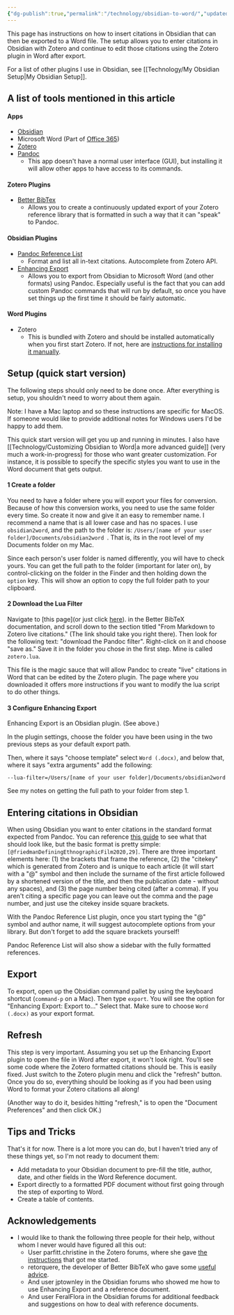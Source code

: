 ```yaml
---
{"dg-publish":true,"permalink":"/technology/obsidian-to-word/","updated":"2024-05-10T07:50:06.402+08:00"}
---
```


This page has instructions on how to insert citations in Obsidian that can then be exported to a Word file. The setup allows you to enter citations in Obsidian with Zotero and continue to edit those citations using the Zotero plugin in Word after export. 

For a list of other plugins I use in Obsidian, see [[Technology/My Obsidian Setup\|My Obsidian Setup]].
## A list of tools mentioned in this article

#### Apps
- [Obsidian](https://obsidian.md/)
- Microsoft Word (Part of [Office 365](https://www.microsoft.com/en-us/microsoft-365/microsoft-office))
- [Zotero](https://www.zotero.org/)
- [Pandoc](https://pandoc.org/)
	- This app doesn't have a normal user interface (GUI), but installing it will allow other apps to have access to its commands. 
#### Zotero Plugins
- [Better BibTex](https://retorque.re/zotero-better-bibtex/)
	- Allows you to create a continuously updated export of your Zotero reference library that is formatted in such a way that it can "speak" to Pandoc.
#### Obsidian Plugins
- [Pandoc Reference List](https://github.com/mgmeyers/obsidian-pandoc-reference-list)
    - Format and list all in-text citations. Autocomplete from Zotero API.
- [Enhancing Export](https://github.com/mokeyish/obsidian-enhancing-export) 
	- Allows you to export from Obsidian to Microsoft Word (and other formats) using Pandoc. Especially useful is the fact that you can add custom Pandoc commands that will run by default, so once you have set things up the first time it should be fairly automatic.
#### Word Plugins
- Zotero
	- This is bundled with Zotero and should be installed automatically when you first start Zotero. If not, here are [instructions for installing it manually](https://www.zotero.org/support/word_processor_plugin_manual_installation). 

## Setup (quick start version)

The following steps should only need to be done once. After everything is setup, you shouldn't need to worry about them again.

Note: I have a Mac laptop and so these instructions are specific for MacOS. If someone would like to provide additional notes for Windows users I'd be happy to add them.

This quick start version will get you up and running in minutes. I also have [[Technology/Customizing Obsidian to Word\|a more advanced guide]] (very much a work-in-progress) for those who want greater customization. For instance, it is possible to specify the specific styles you want to use in the Word document that gets output.
#### 1 Create a folder
You need to have a folder where you will export your files for conversion. Because of how this conversion works, you need to use the same folder every time. So create it now and give it an easy to remember name. I recommend a name that is all lower case and has no spaces. I use `obsidian2word`, and the path to the folder is: `/Users/[name of your user folder]/Documents/obsidian2word `. That is, its in the root level of my Documents folder on my Mac. 

Since each person's user folder is named differently, you will have to check yours. You can get the full path to the folder (important for later on), by control-clicking on the folder in the Finder and then holding down the `option` key. This will show an option to copy the full folder path to your clipboard. 
#### 2 Download the Lua Filter
Navigate to [this page](or just click [here](https://retorque.re/zotero-better-bibtex/exporting/pandoc/#from-markdown-to-zotero-live-citations)). in the Better BibTeX documentation, and scroll down to the section titled "From Markdown to Zotero live citations." (The link should take you right there). Then look for the following text: "download the Pandoc filter". Right-click on it and choose "save as." Save it in the folder you chose in the first step. Mine is called `zotero.lua`.

This file is the magic sauce that will allow Pandoc to create "live" citations in Word that can be edited by the Zotero plugin. The page where you downloaded it offers more instructions if you want to modify the lua script to do other things.
#### 3 Configure Enhancing Export
Enhancing Export is an Obsidian plugin. (See above.)

In the plugin settings, choose the folder you have been using in the two previous steps as your default export path. 

Then, where it says "choose template" select `Word (.docx)`, and below that, where it says "extra arguments" add the following:

```
--lua-filter=/Users/[name of your user folder]/Documents/obsidian2word 
```

See my notes on getting the full path to your folder from step 1.
## Entering citations in Obsidian
When using Obsidian you want to enter citations in the standard format expected from Pandoc. You can reference [this guide](https://github.com/evolve2k/obsidian-pandoc-academic-word-doc-guide?tab=readme-ov-file) to see what that should look like, but the basic format is pretty simple: `[@friedmanDefiningEthnographicFilm2020,29]`. There are three important elements here: (1) the brackets that frame the reference, (2) the "citekey" which is generated from Zotero and is unique to each article (it will start with a "@" symbol and then include the surname of the first article followed by a shortened version of the title, and then the publication date - without any spaces), and (3) the page number being cited (after a comma). If you aren't citing a specific page you can leave out the comma and the page number, and just use the citekey inside square brackets. 

With the Pandoc Reference List plugin, once you start typing the "@" symbol and author name, it will suggest autocomplete options from your library. But don't forget to add the square brackets yourself! 

Pandoc Reference List will also show a sidebar with the fully formatted references.

## Export
To export, open up the Obsidian command pallet by using the keyboard shortcut (`command-p` on a Mac). Then type `export`. You will see the option for "Enhancing Export: Export to..." Select that. Make sure to choose `Word (.docx)`  as your export format. 

## Refresh
This step is very important. Assuming you set up the Enhancing Export plugin to open the file in Word after export, it won't look right. You'll see some code where the Zotero formatted citations should be. This is easily fixed. Just switch to the Zotero plugin menu and click the "refresh" button. Once you do so, everything should be looking as if you had been using Word to format your Zotero citations all along! 

(Another way to do it, besides hitting "refresh," is to open the "Document Preferences" and then click OK.)

## Tips and Tricks
That's it for now. There is a lot more you can do, but I haven't tried any of these things yet, so I'm not ready to document them:
- Add metadata to your Obsidian document to pre-fill the title, author, date, and other fields in the Word Reference document.
- Export directly to a formatted PDF document without first going through the step of exporting to Word.
- Create a table of contents. 

## Acknowledgements
- I would like to thank the following three people for their help, without whom I never would have figured all this out:
	- User parfitt.christine in the Zotero forums, where she gave [the instructions](https://forums.zotero.org/discussion/comment/407793/#Comment_407793) that got me started.
	- retorquere, the developer of Better BibTeX who gave some [useful advice](https://github.com/retorquere/zotero-better-bibtex/discussions/2873).
	- And user jptownley in the Obsidian forums who showed me how to use Enhancing Export and a reference document.
	- And user FeralFlora in the Obsidian forums for additional feedback and suggestions on how to deal with reference documents.
